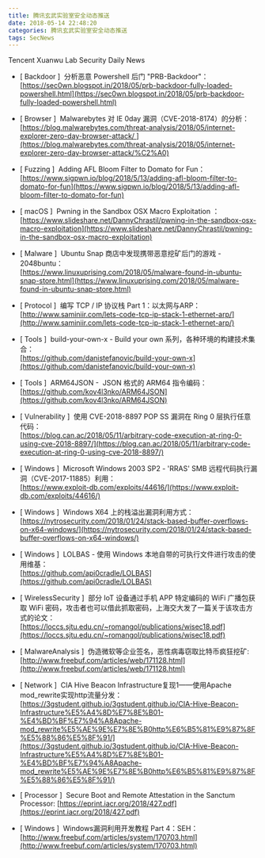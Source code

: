```yaml
---
title: 腾讯玄武实验室安全动态推送
date: 2018-05-14 22:48:20
categories: 腾讯玄武实验室安全动态推送
tags: SecNews
---
```


Tencent Xuanwu Lab Security Daily News  
* [ Backdoor ]  分析恶意 Powershell 后门 "PRB-Backdoor"：   
[https://sec0wn.blogspot.in/2018/05/prb-backdoor-fully-loaded-powershell.html](https://sec0wn.blogspot.in/2018/05/prb-backdoor-fully-loaded-powershell.html)  

* [ Browser ]  Malwarebytes 对 IE 0day 漏洞（CVE-2018-8174）的分析：   
[https://blog.malwarebytes.com/threat-analysis/2018/05/internet-explorer-zero-day-browser-attack/ ](https://blog.malwarebytes.com/threat-analysis/2018/05/internet-explorer-zero-day-browser-attack/%C2%A0)  

* [ Fuzzing ]  Adding AFL Bloom Filter to Domato for Fun：   
[https://www.sigpwn.io/blog/2018/5/13/adding-afl-bloom-filter-to-domato-for-fun](https://www.sigpwn.io/blog/2018/5/13/adding-afl-bloom-filter-to-domato-for-fun)  

* [ macOS ]  Pwning in the Sandbox OSX Macro Exploitation ：   
[https://www.slideshare.net/DannyChrastil/pwning-in-the-sandbox-osx-macro-exploitation](https://www.slideshare.net/DannyChrastil/pwning-in-the-sandbox-osx-macro-exploitation)  

* [ Malware ]  Ubuntu Snap 商店中发现携带恶意挖矿后门的游戏 - 2048buntu：   
[https://www.linuxuprising.com/2018/05/malware-found-in-ubuntu-snap-store.html](https://www.linuxuprising.com/2018/05/malware-found-in-ubuntu-snap-store.html)  

* [ Protocol ]  编写 TCP / IP 协议栈 Part 1：以太网与ARP：   
[http://www.saminiir.com/lets-code-tcp-ip-stack-1-ethernet-arp/](http://www.saminiir.com/lets-code-tcp-ip-stack-1-ethernet-arp/)  

* [ Tools ]  build-your-own-x - Build your own 系列，各种环境的构建技术集合：   
[https://github.com/danistefanovic/build-your-own-x](https://github.com/danistefanovic/build-your-own-x)  

* [ Tools ]  ARM64JSON -  JSON 格式的 ARM64 指令编码：   
[https://github.com/kov4l3nko/ARM64JSON](https://github.com/kov4l3nko/ARM64JSON)  

* [ Vulnerability ]  使用 CVE-2018-8897 POP SS 漏洞在 Ring 0 层执行任意代码：   
[https://blog.can.ac/2018/05/11/arbitrary-code-execution-at-ring-0-using-cve-2018-8897/](https://blog.can.ac/2018/05/11/arbitrary-code-execution-at-ring-0-using-cve-2018-8897/)  

* [ Windows ]  Microsoft Windows 2003 SP2 - 'RRAS' SMB 远程代码执行漏洞（CVE-2017-11885）利用：   
[https://www.exploit-db.com/exploits/44616/](https://www.exploit-db.com/exploits/44616/)  

* [ Windows ]  Windows X64 上的栈溢出漏洞利用方式：   
[https://nytrosecurity.com/2018/01/24/stack-based-buffer-overflows-on-x64-windows/](https://nytrosecurity.com/2018/01/24/stack-based-buffer-overflows-on-x64-windows/)  

* [ Windows ]  LOLBAS - 使用 Windows 本地自带的可执行文件进行攻击的使用维基：   
[https://github.com/api0cradle/LOLBAS](https://github.com/api0cradle/LOLBAS)  

* [ WirelessSecurity ]  部分 IoT 设备通过手机 APP 特定编码的 WiFi 广播包获取 WiFi 密码，攻击者也可以借此抓取密码，上海交大发了一篇关于该攻击方式的论文：   
[https://loccs.sjtu.edu.cn/~romangol/publications/wisec18.pdf](https://loccs.sjtu.edu.cn/~romangol/publications/wisec18.pdf)  

* [ MalwareAnalysis ]  伪造微软等企业签名，恶性病毒窃取比特币疯狂挖矿: 
[http://www.freebuf.com/articles/web/171128.html](http://www.freebuf.com/articles/web/171128.html)  

* [ Network ]  CIA Hive Beacon Infrastructure复现1——使用Apache mod_rewrite实现http流量分发： 
[https://3gstudent.github.io/3gstudent.github.io/CIA-Hive-Beacon-Infrastructure%E5%A4%8D%E7%8E%B01-%E4%BD%BF%E7%94%A8Apache-mod_rewrite%E5%AE%9E%E7%8E%B0http%E6%B5%81%E9%87%8F%E5%88%86%E5%8F%91/](https://3gstudent.github.io/3gstudent.github.io/CIA-Hive-Beacon-Infrastructure%E5%A4%8D%E7%8E%B01-%E4%BD%BF%E7%94%A8Apache-mod_rewrite%E5%AE%9E%E7%8E%B0http%E6%B5%81%E9%87%8F%E5%88%86%E5%8F%91/)  

* [ Processor ]  Secure Boot and Remote Attestation in the Sanctum
Processor: 
[https://eprint.iacr.org/2018/427.pdf](https://eprint.iacr.org/2018/427.pdf)  

* [ Windows ]  Windows漏洞利用开发教程 Part 4：SEH： 
[http://www.freebuf.com/articles/system/170703.html](http://www.freebuf.com/articles/system/170703.html)  

